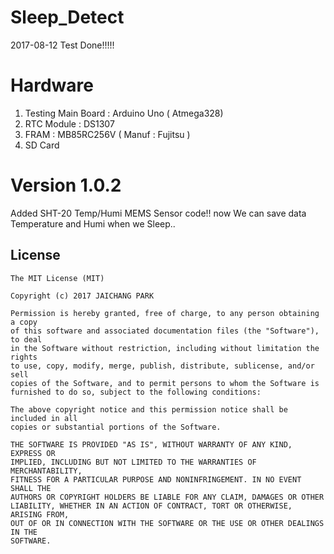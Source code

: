 # Sleep_Detect
2017-08-12 Test Done!!!!!

# Hardware

1. Testing Main Board : Arduino Uno ( Atmega328)
2. RTC Module : DS1307
3. FRAM : MB85RC256V ( Manuf : Fujitsu ) 
4. SD Card

# Version 1.0.2 

Added SHT-20 Temp/Humi MEMS Sensor code!! 
now We can save data Temperature and Humi when we Sleep..


## License

```
The MIT License (MIT)

Copyright (c) 2017 JAICHANG PARK

Permission is hereby granted, free of charge, to any person obtaining a copy
of this software and associated documentation files (the "Software"), to deal
in the Software without restriction, including without limitation the rights
to use, copy, modify, merge, publish, distribute, sublicense, and/or sell
copies of the Software, and to permit persons to whom the Software is
furnished to do so, subject to the following conditions:

The above copyright notice and this permission notice shall be included in all
copies or substantial portions of the Software.

THE SOFTWARE IS PROVIDED "AS IS", WITHOUT WARRANTY OF ANY KIND, EXPRESS OR
IMPLIED, INCLUDING BUT NOT LIMITED TO THE WARRANTIES OF MERCHANTABILITY,
FITNESS FOR A PARTICULAR PURPOSE AND NONINFRINGEMENT. IN NO EVENT SHALL THE
AUTHORS OR COPYRIGHT HOLDERS BE LIABLE FOR ANY CLAIM, DAMAGES OR OTHER
LIABILITY, WHETHER IN AN ACTION OF CONTRACT, TORT OR OTHERWISE, ARISING FROM,
OUT OF OR IN CONNECTION WITH THE SOFTWARE OR THE USE OR OTHER DEALINGS IN THE
SOFTWARE.
```
